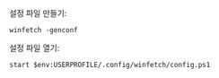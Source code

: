 설정 파일 만들기:
```pwsh
winfetch -genconf
```

설정 파일 열기:
```pwsh
start $env:USERPROFILE/.config/winfetch/config.ps1
```

